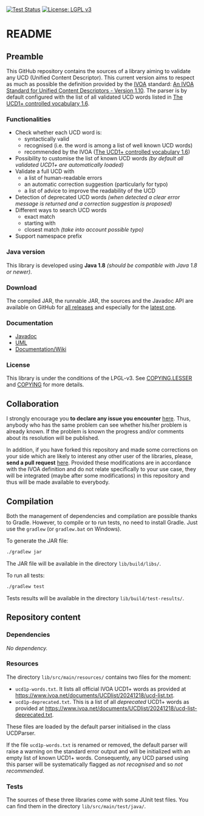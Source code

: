 [![Test Status](https://github.com/gmantele/ucidy/actions/workflows/test.yml/badge.svg)](https://github.com/gmantele/ucidy/actions/workflows/test.yml)
[![License: LGPL v3](https://img.shields.io/badge/License-LGPL%20v3-blue.svg)](http://www.gnu.org/licenses/lgpl-3.0)

README
======

Preamble
---------

This GitHub repository contains the sources of a library aiming to validate any
UCD (Unified Content Descriptor). This current version aims to respect as much
as possible the definition provided by the [IVOA](http://www.ivoa.net/ "International Virtual Observatory Alliance")
standard: [An IVOA Standard for Unified Content Descriptors - Version 1.10](https://ivoa.net/documents/cover/UCD-20050812.html).
The parser is by default configured with the list of all validated UCD words
listed in [The UCD1+ controlled vocabulary 1.6](https://ivoa.net/documents/UCD1+/20241218).

### Functionalities

* Check whether each UCD word is:
  - syntactically valid
  - recognised (i.e. the word is among a list of well known UCD words)
  - recommended by the IVOA ([The UCD1+ controlled vocabulary 1.6](https://www.ivoa.net/documents/UCD1+/20241218))
* Possibility to customise the list of known UCD words
  _(by default all validated UCD1+ are automatically loaded)_
* Validate a full UCD with
  - a list of human-readable errors
  - an automatic correction suggestion (particularly for typo)
  - a list of advice to improve the readability of the UCD
* Detection of deprecated UCD words _(when detected a clear error message is
  returned and a correction suggestion is proposed)_
* Different ways to search UCD words
  - exact match
  - starting with
  - closest match _(take into account possible typo)_
* Support namespace prefix

### Java version

This library is developed using **Java 1.8**
_(should be compatible with Java 1.8 or newer)_.

### Download

The compiled JAR, the runnable JAR, the sources and the Javadoc API are
available on GitHub for [all releases](https://github.com/gmantele/ucidy/releases)
and especially for the [latest one](https://github.com/gmantele/ucidy/releases/latest).

### Documentation

* [Javadoc](https://gmantele.github.io/ucidy/)
* [UML](https://github.com/gmantele/ucidy/blob/main/uml/ari_ucidy.jpg)
* [Documentation/Wiki](https://github.com/gmantele/ucidy/wiki)

### License

This library is under the conditions of the LPGL-v3. See
[COPYING.LESSER](https://github.com/gmantele/ucidy/blob/main/COPYING.LESSER)
and [COPYING](https://github.com/gmantele/ucidy/blob/main/COPYING) for more
details. 

Collaboration
-------------

I strongly encourage you **to declare any issue you encounter**
[here](https://github.com/gmantele/ucidy/issues). Thus, anybody who has the same
problem can see whether his/her problem is already known. If the problem is
known the progress and/or comments about its resolution will be published.

In addition, if you have forked this repository and made some corrections on
your side which are likely to interest any other user of the libraries, please,
**send a pull request** [here](https://github.com/gmantele/ucidy/pulls). Provided these modifications are in
accordance with the IVOA definition and do not relate specifically to your use
case, they will be integrated (maybe after some modifications) in this
repository and thus will be made available to everybody.

Compilation
-----------

Both the management of dependencies and compilation are possible thanks to
Gradle. However, to compile or to run tests, no need to install Gradle. Just
use the `gradlew` (or `gradlew.bat` on Windows).

To generate the JAR file:

```bash
./gradlew jar
```

The JAR file will be available in the directory `lib/build/libs/`.

To run all tests:

```bash
./gradlew test
```

Tests results will be available in the directory `lib/build/test-results/`.

Repository content
------------------

### Dependencies

_No dependency._

### Resources

The directory `lib/src/main/resources/` contains two files for the moment:
* `ucd1p-words.txt`. It lists all official IVOA UCD1+ words as provided
  at <https://www.ivoa.net/documents/UCDlist/20241218/ucd-list.txt>.
* `ucd1p-deprecated.txt`. This is a list of all _deprecated_ UCD1+ words as
  provided at <https://www.ivoa.net/documents/UCDlist/20241218/ucd-list-deprecated.txt>.

These files are loaded by the default parser initialised in the class UCDParser.

If the file `ucd1p-words.txt` is renamed or removed, the default parser will
raise a warning on the standard error output and will be initialized with an
empty list of known UCD1+ words. Consequently, any UCD parsed using this parser
will be systematically flagged as _not recognised_ and so _not recommended_.

### Tests

The sources of these three libraries come with some JUnit test files. You can
find them in the directory `lib/src/main/test/java/`.
